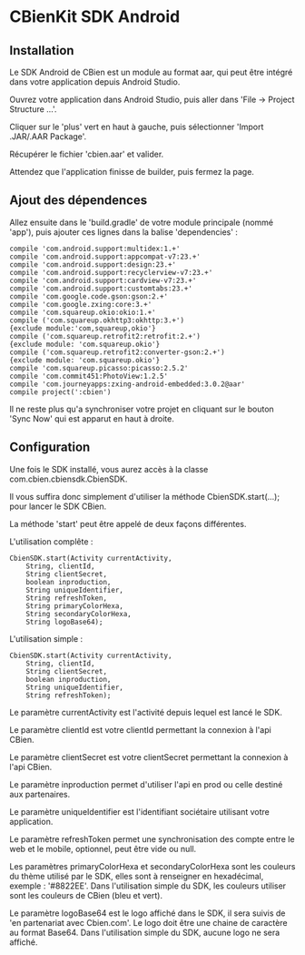 # CBienKit SDK Android 

## Installation

Le SDK Android de CBien est un module au format aar, qui peut être intégré dans votre application depuis Android Studio.

Ouvrez votre application dans Android Studio, puis aller dans 'File → Project Structure …'.

Cliquer sur le 'plus' vert en haut à gauche, puis sélectionner 'Import .JAR/.AAR Package'.

Récupérer le fichier 'cbien.aar' et valider.

Attendez que l'application finisse de builder, puis fermez la page.

## Ajout des dépendences

Allez ensuite dans le 'build.gradle' de votre module principale (nommé 'app'), puis ajouter ces lignes dans la balise 'dependencies' :

    compile 'com.android.support:multidex:1.+'
    compile 'com.android.support:appcompat-v7:23.+'
    compile 'com.android.support:design:23.+'
    compile 'com.android.support:recyclerview-v7:23.+'
    compile 'com.android.support:cardview-v7:23.+'
    compile 'com.android.support:customtabs:23.+'
    compile 'com.google.code.gson:gson:2.+'
    compile 'com.google.zxing:core:3.+'
    compile 'com.squareup.okio:okio:1.+'
    compile ('com.squareup.okhttp3:okhttp:3.+')
    {exclude module:'com,squareup,okio'}
    compile ('com.squareup.retrofit2:retrofit:2.+')
    {exclude module: 'com.squareup.okio'}
    compile ('com.squareup.retrofit2:converter-gson:2.+')
    {exclude module: 'com.squareup.okio'}
    compile 'com.squareup.picasso:picasso:2.5.2'
    compile 'com.commit451:PhotoView:1.2.5'
    compile 'com.journeyapps:zxing-android-embedded:3.0.2@aar'
    compile project(':cbien')

Il ne reste plus qu'a synchroniser votre projet en cliquant sur le bouton 'Sync Now' qui est apparut en haut à droite.

## Configuration

Une fois le SDK installé, vous aurez accès à la classe com.cbien.cbiensdk.CbienSDK.

Il vous suffira donc simplement d'utiliser la méthode CbienSDK.start(…); pour lancer le SDK CBien.

La méthode 'start' peut être appelé de deux façons différentes.

L'utilisation complête :

    CbienSDK.start(Activity currentActivity, 
        String, clientId, 
        String clientSecret, 
        boolean inproduction, 
        String uniqueIdentifier, 
        String refreshToken, 
        String primaryColorHexa, 
        String secondaryColorHexa, 
        String logoBase64);

L'utilisation simple :

    CbienSDK.start(Activity currentActivity, 
        String, clientId, 
        String clientSecret, 
        boolean inproduction, 
        String uniqueIdentifier, 
        String refreshToken);

Le paramètre currentActivity est l'activité depuis lequel est lancé le SDK.

Le paramètre clientId est votre clientId permettant la connexion à l'api CBien.

Le paramètre clientSecret est votre clientSecret permettant la connexion à l'api CBien.

Le paramètre inproduction permet d'utiliser l'api en prod ou celle destiné aux partenaires.

Le paramètre uniqueIdentifier est l'identifiant sociétaire utilisant votre application.

Le paramètre refreshToken permet une synchronisation des compte entre le web et le mobile, optionnel, peut être vide ou null.

Les paramètres primaryColorHexa et secondaryColorHexa sont les couleurs du thème utilisé par le SDK, elles sont à renseigner en hexadécimal, exemple : '#8822EE'.
Dans l'utilisation simple du SDK, les couleurs utiliser sont les couleurs de CBien (bleu et vert).

Le paramètre logoBase64 est le logo affiché dans le SDK, il sera suivis de 'en partenariat avec Cbien.com'.
Le logo doit être une chaine de caractère au format Base64.
Dans l'utilisation simple du SDK, aucune logo ne sera affiché.
